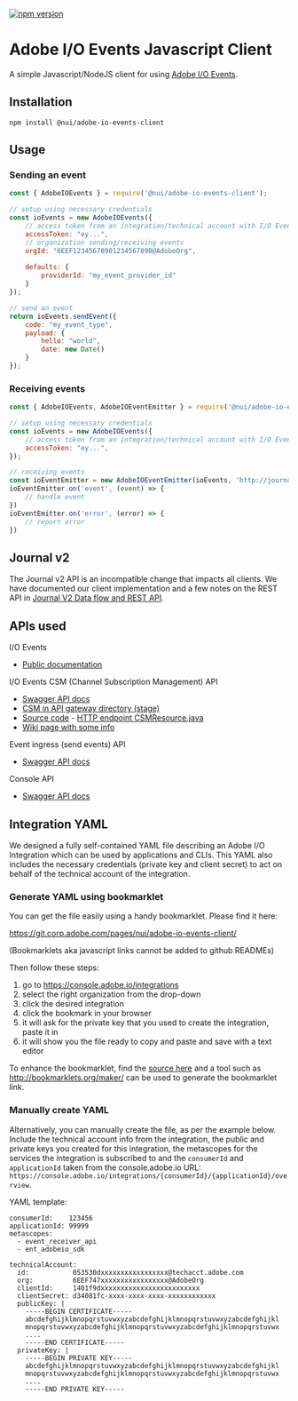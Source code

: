 <!--- when a new release happens, the VERSION and URL in the badge have to be manually updated because it's a private registry --->
[![npm version](https://img.shields.io/badge/%40nui%2Fadobe--io--events--client-1.0.5-blue.svg)](https://artifactory.corp.adobe.com/artifactory/npm-nui-release/@nui/adobe-io-events-client/-/@nui/adobe-io-events-client-1.0.5.tgz)

Adobe I/O Events Javascript Client
==================================

A simple Javascript/NodeJS client for using [Adobe I/O Events](https://www.adobe.io/apis/cloudplatform/events/documentation.html).

Installation
------------

```
npm install @nui/adobe-io-events-client
```

Usage
-----

### Sending an event

```javascript
const { AdobeIOEvents } = require('@nui/adobe-io-events-client');

// setup using necessary credentials
const ioEvents = new AdobeIOEvents({
    // access token from an integration/technical account with I/O Events entitlement
    accessToken: "ey...",
    // organization sending/receiving events
    orgId: "6EEF12345678901234567890@AdobeOrg",
    
    defaults: {
        providerId: "my_event_provider_id"
    }
});

// send an event
return ioEvents.sendEvent({
    code: "my_event_type",
    payload: {
        hello: "world",
        date: new Date()
    }
});

```

### Receiving events

```javascript
const { AdobeIOEvents, AdobeIOEventEmitter } = require('@nui/adobe-io-events-client');

// setup using necessary credentials
const ioEvents = new AdobeIOEvents({
    // access token from an integration/technical account with I/O Events entitlement
    accessToken: "ey...",
});

// receiving events
const ioEventEmitter = new AdobeIOEventEmitter(ioEvents, 'http://journal-url');
ioEventEmitter.on('event', (event) => {
    // handle event
})
ioEventEmitter.on('error', (error) => {
    // report error
})
```

Journal v2
----------

The Journal v2 API is an incompatible change that impacts all clients. We have documented our client implementation and a few notes on the REST API in [Journal V2 Data flow and REST API](docs/journalv2.md).

APIs used
---------

I/O Events
* [Public documentation](https://www.adobe.io/apis/cloudplatform/events/documentation.html)

I/O Events CSM (Channel Subscription Management) API
* [Swagger API docs](https://git.corp.adobe.com/pages/adobeio/channel-subscription-management/)
* [CSM in API gateway directory (stage)](https://admin-stage.adobe.io/publisher/directory/461/services/692)
* [Source code](https://git.corp.adobe.com/adobeio/channel-subscription-management) - [HTTP endpoint CSMResource.java](https://git.corp.adobe.com/adobeio/channel-subscription-management/blob/master/src/main/java/com/adobe/csm/resource/CSMResource.java)
* [Wiki page with some info](https://wiki.corp.adobe.com/pages/viewpage.action?pageId=1313757010)

Event ingress (send events) API
* [Swagger API docs](https://git.corp.adobe.com/pages/adobeio/channel-subscription-management/?url=https://eg-ingress-stage.adobe.io/swagger.json?api_key=adobe_io_events_swagger)

Console API
* [Swagger API docs](https://git.corp.adobe.com/pages/adobe-apis/api-mgmt-docs/)


Integration YAML
----------------

We designed a fully self-contained YAML file describing an Adobe I/O Integration which can be used by applications and CLIs. This YAML also includes the necessary credentials (private key and client secret) to act on behalf of the technical account of the integration.

### Generate YAML using bookmarklet

You can get the file easily using a handy bookmarklet. Please find it here:

https://git.corp.adobe.com/pages/nui/adobe-io-events-client/

(Bookmarklets aka javascript links cannot be added to github READMEs)

Then follow these steps:

1. go to <https://console.adobe.io/integrations>
2. select the right organization from the drop-down
3. click the desired integration
4. click the bookmark in your browser
5. it will ask for the private key that you used to create the integration, paste it in
6. it will show you the file ready to copy and paste and save with a text editor

To enhance the bookmarklet, find the [source here](bookmarklet/get-integration-yaml-bookmarklet.js) and a tool such as <http://bookmarklets.org/maker/> can be used to generate the bookmarklet link.

### Manually create YAML

Alternatively, you can manually create the file, as per the example below. Include the technical account info from the integration, the public and private keys you created for this integration, the metascopes for the services the integration is subscribed to and the `consumerId` and `applicationId` taken from the console.adobe.io URL: `https://console.adobe.io/integrations/{consumerId}/{applicationId}/overview`.

YAML template:

```
consumerId:    123456
applicationId: 99999
metascopes:
  - event_receiver_api
  - ent_adobeio_sdk

technicalAccount:
  id:           053530dxxxxxxxxxxxxxxxxx@techacct.adobe.com
  org:          6EEF747xxxxxxxxxxxxxxxxx@AdobeOrg
  clientId:     1401f9dxxxxxxxxxxxxxxxxxxxxxxxxx
  clientSecret: d34081fc-xxxx-xxxx-xxxx-xxxxxxxxxxxx
  publicKey: |
    -----BEGIN CERTIFICATE-----
    abcdefghijklmnopqrstuvwxyzabcdefghijklmnopqrstuvwxyzabcdefghijkl
    mnopqrstuvwxyzabcdefghijklmnopqrstuvwxyzabcdefghijklmnopqrstuvwx
    ....
    -----END CERTIFICATE-----
  privateKey: |
    -----BEGIN PRIVATE KEY-----
    abcdefghijklmnopqrstuvwxyzabcdefghijklmnopqrstuvwxyzabcdefghijkl
    mnopqrstuvwxyzabcdefghijklmnopqrstuvwxyzabcdefghijklmnopqrstuvwx
    ....
    -----END PRIVATE KEY-----
```

